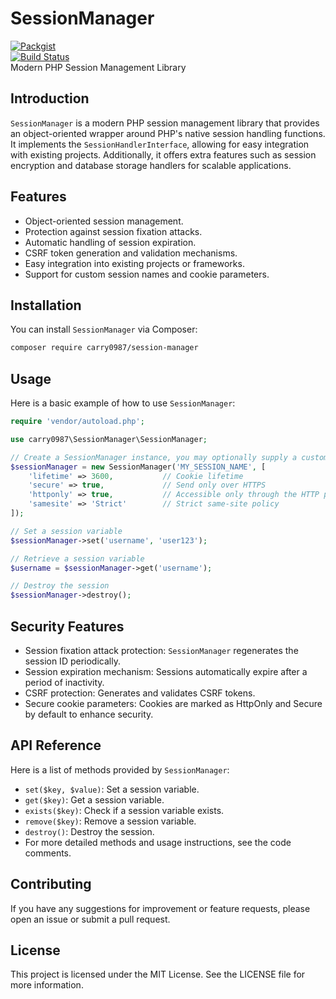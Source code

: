 # SessionManager
[![Packgist](https://img.shields.io/packagist/v/carry0987/session-manager.svg?style=flat-square)](https://packagist.org/packages/carry0987/session-manager)  
[![Build Status](https://travis-ci.com/carry0987/SessionManager.svg?branch=master)](https://travis-ci.com/carry0987/SessionManager)  
Modern PHP Session Management Library

## Introduction

`SessionManager` is a modern PHP session management library that provides an object-oriented wrapper around PHP's native session handling functions. It implements the `SessionHandlerInterface`, allowing for easy integration with existing projects. Additionally, it offers extra features such as session encryption and database storage handlers for scalable applications.

## Features

- Object-oriented session management.
- Protection against session fixation attacks.
- Automatic handling of session expiration.
- CSRF token generation and validation mechanisms.
- Easy integration into existing projects or frameworks.
- Support for custom session names and cookie parameters.

## Installation

You can install `SessionManager` via Composer:

```bash
composer require carry0987/session-manager
```

## Usage

Here is a basic example of how to use `SessionManager`:

```php
require 'vendor/autoload.php';

use carry0987\SessionManager\SessionManager;

// Create a SessionManager instance, you may optionally supply a custom session name and cookie parameters
$sessionManager = new SessionManager('MY_SESSION_NAME', [
    'lifetime' => 3600,           // Cookie lifetime
    'secure' => true,             // Send only over HTTPS
    'httponly' => true,           // Accessible only through the HTTP protocol
    'samesite' => 'Strict'        // Strict same-site policy
]);

// Set a session variable
$sessionManager->set('username', 'user123');

// Retrieve a session variable
$username = $sessionManager->get('username');

// Destroy the session
$sessionManager->destroy();
```

## Security Features

- Session fixation attack protection: `SessionManager` regenerates the session ID periodically.
- Session expiration mechanism: Sessions automatically expire after a period of inactivity.
- CSRF protection: Generates and validates CSRF tokens.
- Secure cookie parameters: Cookies are marked as HttpOnly and Secure by default to enhance security.

## API Reference

Here is a list of methods provided by `SessionManager`:

- `set($key, $value)`: Set a session variable.
- `get($key)`: Get a session variable.
- `exists($key)`: Check if a session variable exists.
- `remove($key)`: Remove a session variable.
- `destroy()`: Destroy the session.
- For more detailed methods and usage instructions, see the code comments.

## Contributing

If you have any suggestions for improvement or feature requests, please open an issue or submit a pull request.

## License

This project is licensed under the MIT License. See the LICENSE file for more information.

